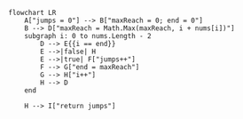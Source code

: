 ﻿```mermaid
flowchart LR
    A["jumps = 0"] --> B["maxReach = 0; end = 0"]
    B --> D["maxReach = Math.Max(maxReach, i + nums[i])"]
    subgraph i: 0 to nums.Length - 2
        D --> E{{i == end}}
        E -->|false| H
        E -->|true| F["jumps++"]
        F --> G["end = maxReach"]
        G --> H["i++"]
        H --> D
    end

    H --> I["return jumps"]
```